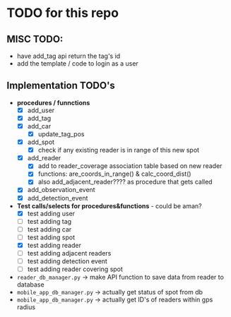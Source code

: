 # TODO for this repo

## MISC TODO:
* have add_tag api return the tag's id
* add the template / code to login as a user

## Implementation TODO's
* **procedures / funnctions**
  - [x] add_user
  - [x] add_tag
  - [x] add_car
    - [x] update_tag_pos
  - [x] add_spot
    - [x] check if any existing reader is in range of this new spot
  - [x] add_reader
    - [x] add to reader_coverage association table based on new reader
    - [x] functions: are_coords_in_range() & calc_coord_dist()
    - [x] also add_adjacent_reader???? as procedure that gets called
  - [x] add_observation_event
  - [x] add_detection_event
* **Test calls/selects for procedures&functions** - could be aman?
  - [x] test adding user
  - [ ] test adding tag
  - [ ] test adding car
  - [ ] test adding spot
  - [x] test adding reader
  - [ ] test adding adjacent readers
  - [ ] test adding detection event
  - [ ] test adding reader covering spot
* `reader_db_manager.py` -> make API function to save data from reader to database
* `mobile_app_db_manager.py` -> actually get status of spot from db
* `mobile_app_db_manager.py` -> actually get ID's of readers within gps radius
